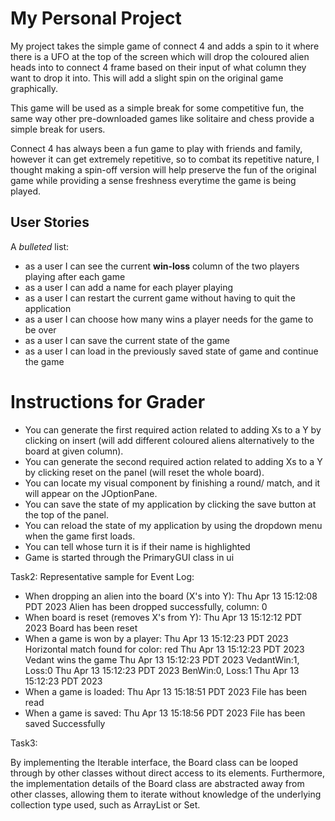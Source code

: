 # My Personal Project

My project takes the simple game of connect 4 and adds a spin to it where there is a UFO at the top of the
screen which will drop the coloured alien heads into to connect 4 frame based on their input of what column they want
to drop it into. This will add a slight spin on the original game graphically.

This game will be used as a simple break for some competitive fun, the same way other pre-downloaded games like
solitaire and chess provide a simple break for users.

Connect 4 has always been a fun game to play with friends and family, however it can get extremely repetitive, so
to combat its repetitive nature, I thought making a spin-off version will help preserve the fun of the original game
while providing a sense freshness everytime the game is being played.

## User Stories

A *bulleted* list:
- as a user I can see the current **win-loss** column of the two players playing after each game
- as a user I can add a name for each player playing
- as a user I can restart the current game without having to quit the application
- as a user I can choose how many wins a player needs for the game to be over
- as a user I can save the current state of the game
- as a user I can load in the previously saved state of game and continue the game


# Instructions for Grader

- You can generate the first required action related to adding Xs to a Y by clicking on insert (will add different coloured aliens alternatively to the board at given column).
- You can generate the second required action related to adding Xs to a Y by clicking reset on the panel (will reset the whole board).
- You can locate my visual component by finishing a round/ match, and it will appear on the JOptionPane.
- You can save the state of my application by clicking the save button at the top of the panel.
- You can reload the state of my application by using the dropdown menu when the game first loads.
- You can tell whose turn it is if their name is highlighted
- Game is started through the PrimaryGUI class in ui

Task2:
Representative sample for Event Log:
- When dropping an alien into the board (X's into Y): Thu Apr 13 15:12:08 PDT 2023
  Alien has been dropped successfully, column: 0
- When board is reset (removes X's from Y): Thu Apr 13 15:12:12 PDT 2023
  Board has been reset
- When a game is won by a player: Thu Apr 13 15:12:23 PDT 2023
  Horizontal match found for color: red
  Thu Apr 13 15:12:23 PDT 2023
  Vedant wins the game
  Thu Apr 13 15:12:23 PDT 2023
  VedantWin:1, Loss:0
  Thu Apr 13 15:12:23 PDT 2023 
  BenWin:0, Loss:1
  Thu Apr 13 15:12:23 PDT 2023
- When a game is loaded:
  Thu Apr 13 15:18:51 PDT 2023
  File has been read
- When a game is saved: Thu Apr 13 15:18:56 PDT 2023
  File has been saved Successfully

Task3:

By implementing the Iterable interface, the Board class can be looped through by other classes without direct access to
its elements. Furthermore, the implementation details of the Board class are abstracted away from other classes,
allowing them to iterate without knowledge of the underlying collection type used, such as ArrayList or Set.